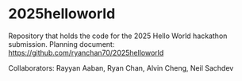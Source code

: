 # 2025helloworld
Repository that holds the code for the 2025 Hello World hackathon submission. 
Planning document: https://github.com/ryanchan70/2025helloworld

Collaborators:
Rayyan Aaban, Ryan Chan, Alvin Cheng, Neil Sachdev
